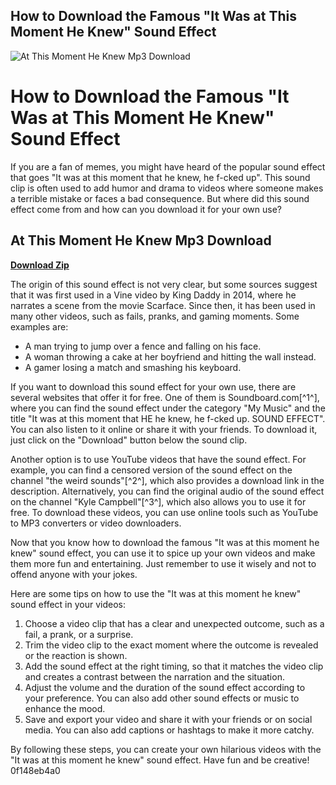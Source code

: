 ## How to Download the Famous "It Was at This Moment He Knew" Sound Effect

 
![At This Moment He Knew Mp3 Download](https://www.myinstants.com/media/images/myinstants-opengraph-v4.jpg)

 
# How to Download the Famous "It Was at This Moment He Knew" Sound Effect
 
If you are a fan of memes, you might have heard of the popular sound effect that goes "It was at this moment that he knew, he f-cked up". This sound clip is often used to add humor and drama to videos where someone makes a terrible mistake or faces a bad consequence. But where did this sound effect come from and how can you download it for your own use?
 
## At This Moment He Knew Mp3 Download


[**Download Zip**](https://www.google.com/url?q=https%3A%2F%2Fbytlly.com%2F2tLArL&sa=D&sntz=1&usg=AOvVaw24mmeT9o89Ijr7jEoDXljA)

 
The origin of this sound effect is not very clear, but some sources suggest that it was first used in a Vine video by King Daddy in 2014, where he narrates a scene from the movie Scarface. Since then, it has been used in many other videos, such as fails, pranks, and gaming moments. Some examples are:
 
- A man trying to jump over a fence and falling on his face.
- A woman throwing a cake at her boyfriend and hitting the wall instead.
- A gamer losing a match and smashing his keyboard.

If you want to download this sound effect for your own use, there are several websites that offer it for free. One of them is Soundboard.com[^1^], where you can find the sound effect under the category "My Music" and the title "It was at this moment that HE he knew, he f-cked up. SOUND EFFECT". You can also listen to it online or share it with your friends. To download it, just click on the "Download" button below the sound clip.
 
Another option is to use YouTube videos that have the sound effect. For example, you can find a censored version of the sound effect on the channel "the weird sounds"[^2^], which also provides a download link in the description. Alternatively, you can find the original audio of the sound effect on the channel "Kyle Campbell"[^3^], which also allows you to use it for free. To download these videos, you can use online tools such as YouTube to MP3 converters or video downloaders.
 
Now that you know how to download the famous "It was at this moment he knew" sound effect, you can use it to spice up your own videos and make them more fun and entertaining. Just remember to use it wisely and not to offend anyone with your jokes.

Here are some tips on how to use the "It was at this moment he knew" sound effect in your videos:

1. Choose a video clip that has a clear and unexpected outcome, such as a fail, a prank, or a surprise.
2. Trim the video clip to the exact moment where the outcome is revealed or the reaction is shown.
3. Add the sound effect at the right timing, so that it matches the video clip and creates a contrast between the narration and the situation.
4. Adjust the volume and the duration of the sound effect according to your preference. You can also add other sound effects or music to enhance the mood.
5. Save and export your video and share it with your friends or on social media. You can also add captions or hashtags to make it more catchy.

By following these steps, you can create your own hilarious videos with the "It was at this moment he knew" sound effect. Have fun and be creative!
 0f148eb4a0
